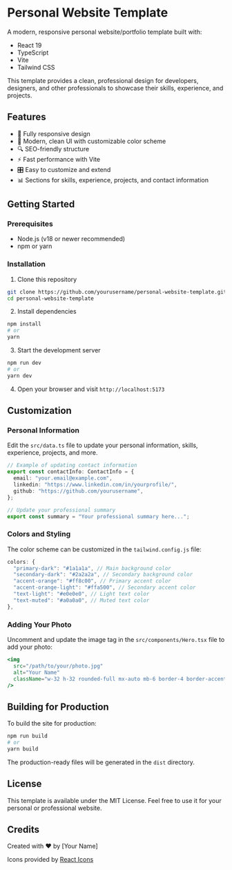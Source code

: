 # Personal Website Template

A modern, responsive personal website/portfolio template built with:
- React 19
- TypeScript
- Vite
- Tailwind CSS

This template provides a clean, professional design for developers, designers, and other professionals to showcase their skills, experience, and projects.

## Features

- 📱 Fully responsive design
- 🎨 Modern, clean UI with customizable color scheme
- 🔍 SEO-friendly structure
- ⚡ Fast performance with Vite
- 🎛️ Easy to customize and extend
- 📊 Sections for skills, experience, projects, and contact information

## Getting Started

### Prerequisites

- Node.js (v18 or newer recommended)
- npm or yarn

### Installation

1. Clone this repository
```bash
git clone https://github.com/yourusername/personal-website-template.git
cd personal-website-template
```

2. Install dependencies
```bash
npm install
# or
yarn
```

3. Start the development server
```bash
npm run dev
# or
yarn dev
```

4. Open your browser and visit `http://localhost:5173`

## Customization

### Personal Information

Edit the `src/data.ts` file to update your personal information, skills, experience, projects, and more.

```typescript
// Example of updating contact information
export const contactInfo: ContactInfo = {
  email: "your.email@example.com",
  linkedin: "https://www.linkedin.com/in/yourprofile/",
  github: "https://github.com/yourusername",
};

// Update your professional summary
export const summary = "Your professional summary here...";
```

### Colors and Styling

The color scheme can be customized in the `tailwind.config.js` file:

```javascript
colors: {
  "primary-dark": "#1a1a1a", // Main background color
  "secondary-dark": "#2a2a2a", // Secondary background color
  "accent-orange": "#ff8c00", // Primary accent color
  "accent-orange-light": "#ffa500", // Secondary accent color
  "text-light": "#e0e0e0", // Light text color
  "text-muted": "#a0a0a0", // Muted text color
},
```

### Adding Your Photo

Uncomment and update the image tag in the `src/components/Hero.tsx` file to add your photo:

```jsx
<img 
  src="/path/to/your/photo.jpg" 
  alt="Your Name" 
  className="w-32 h-32 rounded-full mx-auto mb-6 border-4 border-accent-orange"
/>
```

## Building for Production

To build the site for production:

```bash
npm run build
# or
yarn build
```

The production-ready files will be generated in the `dist` directory.

## License

This template is available under the MIT License. Feel free to use it for your personal or professional website.

## Credits

Created with ♥ by [Your Name]

Icons provided by [React Icons](https://react-icons.github.io/react-icons/)

